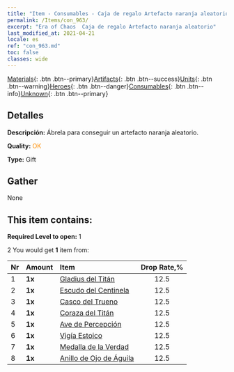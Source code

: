 ```yaml
---
title: "Item - Consumables - Caja de regalo Artefacto naranja aleatorio"
permalink: /Items/con_963/
excerpt: "Era of Chaos  Caja de regalo Artefacto naranja aleatorio"
last_modified_at: 2021-04-21
locale: es
ref: "con_963.md"
toc: false
classes: wide
---
```

 [Materials](/es/Items/){: .btn .btn--primary}[Artifacts](/es/Items/Artifacts/){: .btn .btn--success}[Units](/es/Items/Units/){: .btn .btn--warning}[Heroes](/es/Items/Heroes/){: .btn .btn--danger}[Consumables](/es/Items/Consumables/){: .btn .btn--info}[Unknown](/es/Items/Unknown/){: .btn .btn--primary}

## Detalles
 **Descripción:** Ábrela para conseguir un artefacto naranja aleatorio.

 **Quality:** <span style="color: #FF8C00">OK</span>

 **Type:** Gift

## Gather

  None

## This item contains:

 **Required Level to open:** 1

 2 You would get **1** item  from:

  | Nr | Amount |     Item    | Drop Rate,% |
  |:---|:-------|:------------|:---------:|
  | 1 |  **1x** | [Gladius del Titán](/es/Items/art_156/) | 12.5 | 
  | 2 |  **1x** | [Escudo del Centinela](/es/Items/art_157/) | 12.5 | 
  | 3 |  **1x** | [Casco del Trueno](/es/Items/art_158/) | 12.5 | 
  | 4 |  **1x** | [Coraza del Titán](/es/Items/art_159/) | 12.5 | 
  | 5 |  **1x** | [Ave de Percepción](/es/Items/art_132/) | 12.5 | 
  | 6 |  **1x** | [Vigía Estoico](/es/Items/art_133/) | 12.5 | 
  | 7 |  **1x** | [Medalla de la Verdad](/es/Items/art_134/) | 12.5 | 
  | 8 |  **1x** | [Anillo de Ojo de Águila](/es/Items/art_135/) | 12.5 | 
